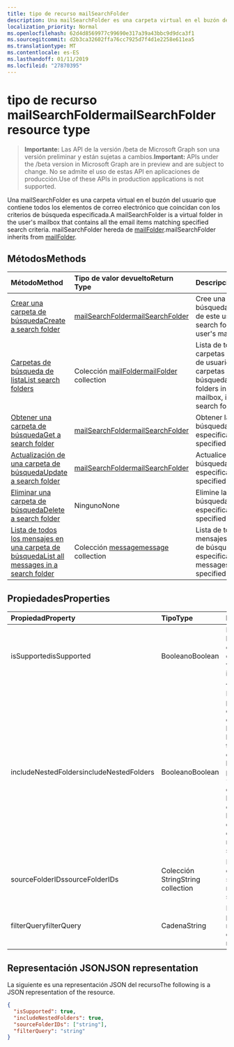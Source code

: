 ```yaml
---
title: tipo de recurso mailSearchFolder
description: Una mailSearchFolder es una carpeta virtual en el buzón del usuario que contiene todos los elementos de correo electrónico que coincidan con los criterios de búsqueda especificada. mailSearchFolder hereda de mailFolder.
localization_priority: Normal
ms.openlocfilehash: 62d4d8569977c99690e317a39a43bbc9d9dca3f1
ms.sourcegitcommit: d2b3ca32602ffa76cc7925d7f4d1e2258e611ea5
ms.translationtype: MT
ms.contentlocale: es-ES
ms.lasthandoff: 01/11/2019
ms.locfileid: "27870395"
---
```

# <a name="mailsearchfolder-resource-type"></a><span data-ttu-id="8c917-104">tipo de recurso mailSearchFolder</span><span class="sxs-lookup"><span data-stu-id="8c917-104">mailSearchFolder resource type</span></span>

> <span data-ttu-id="8c917-105">**Importante:** Las API de la versión /beta de Microsoft Graph son una versión preliminar y están sujetas a cambios.</span><span class="sxs-lookup"><span data-stu-id="8c917-105">**Important:** APIs under the /beta version in Microsoft Graph are in preview and are subject to change.</span></span> <span data-ttu-id="8c917-106">No se admite el uso de estas API en aplicaciones de producción.</span><span class="sxs-lookup"><span data-stu-id="8c917-106">Use of these APIs in production applications is not supported.</span></span>

<span data-ttu-id="8c917-107">Una mailSearchFolder es una carpeta virtual en el buzón del usuario que contiene todos los elementos de correo electrónico que coincidan con los criterios de búsqueda especificada.</span><span class="sxs-lookup"><span data-stu-id="8c917-107">A mailSearchFolder is a virtual folder in the user's mailbox that contains all the email items matching specified search criteria.</span></span> <span data-ttu-id="8c917-108">mailSearchFolder hereda de [mailFolder](mailfolder.md).</span><span class="sxs-lookup"><span data-stu-id="8c917-108">mailSearchFolder inherits from [mailFolder](mailfolder.md).</span></span>

## <a name="methods"></a><span data-ttu-id="8c917-109">Métodos</span><span class="sxs-lookup"><span data-stu-id="8c917-109">Methods</span></span>

| <span data-ttu-id="8c917-110">Método</span><span class="sxs-lookup"><span data-stu-id="8c917-110">Method</span></span> | <span data-ttu-id="8c917-111">Tipo de valor devuelto</span><span class="sxs-lookup"><span data-stu-id="8c917-111">Return Type</span></span>  | <span data-ttu-id="8c917-112">Descripción</span><span class="sxs-lookup"><span data-stu-id="8c917-112">Description</span></span> |
|:---------------|:--------|:----------|
| [<span data-ttu-id="8c917-113">Crear una carpeta de búsqueda</span><span class="sxs-lookup"><span data-stu-id="8c917-113">Create a search folder</span></span>](../api/mailsearchfolder-post.md) | [<span data-ttu-id="8c917-114">mailSearchFolder</span><span class="sxs-lookup"><span data-stu-id="8c917-114">mailSearchFolder</span></span>](mailsearchfolder.md) | <span data-ttu-id="8c917-115">Cree una carpeta de búsqueda en el buzón de este usuario.</span><span class="sxs-lookup"><span data-stu-id="8c917-115">Create a search folder in this user's mailbox.</span></span> |
| [<span data-ttu-id="8c917-116">Carpetas de búsqueda de lista</span><span class="sxs-lookup"><span data-stu-id="8c917-116">List search folders</span></span>](../api/mailfolder-list-childfolders.md) | <span data-ttu-id="8c917-117">Colección [mailFolder](mailfolder.md)</span><span class="sxs-lookup"><span data-stu-id="8c917-117">[mailFolder](mailfolder.md) collection</span></span> | <span data-ttu-id="8c917-118">Lista de todas las carpetas de este buzón de usuario, incluidas las carpetas de búsqueda.</span><span class="sxs-lookup"><span data-stu-id="8c917-118">List all the folders in this user's mailbox, including search folders.</span></span> |
| [<span data-ttu-id="8c917-119">Obtener una carpeta de búsqueda</span><span class="sxs-lookup"><span data-stu-id="8c917-119">Get a search folder</span></span>](../api/mailfolder-get.md) | [<span data-ttu-id="8c917-120">mailSearchFolder</span><span class="sxs-lookup"><span data-stu-id="8c917-120">mailSearchFolder</span></span>](mailsearchfolder.md) | <span data-ttu-id="8c917-121">Obtener la carpeta de búsqueda especificada.</span><span class="sxs-lookup"><span data-stu-id="8c917-121">Get the specified search folder.</span></span> |
| [<span data-ttu-id="8c917-122">Actualización de una carpeta de búsqueda</span><span class="sxs-lookup"><span data-stu-id="8c917-122">Update a search folder</span></span>](../api/mailsearchfolder-update.md) | [<span data-ttu-id="8c917-123">mailSearchFolder</span><span class="sxs-lookup"><span data-stu-id="8c917-123">mailSearchFolder</span></span>](mailsearchfolder.md) | <span data-ttu-id="8c917-124">Actualice la carpeta de búsqueda especificada.</span><span class="sxs-lookup"><span data-stu-id="8c917-124">Update the specified search folder.</span></span> |
| [<span data-ttu-id="8c917-125">Eliminar una carpeta de búsqueda</span><span class="sxs-lookup"><span data-stu-id="8c917-125">Delete a search folder</span></span>](../api/mailfolder-delete.md) | <span data-ttu-id="8c917-126">Ninguno</span><span class="sxs-lookup"><span data-stu-id="8c917-126">None</span></span> | <span data-ttu-id="8c917-127">Elimine la carpeta de búsqueda especificada.</span><span class="sxs-lookup"><span data-stu-id="8c917-127">Delete the specified search folder.</span></span> |
| [<span data-ttu-id="8c917-128">Lista de todos los mensajes en una carpeta de búsqueda</span><span class="sxs-lookup"><span data-stu-id="8c917-128">List all messages in a search folder</span></span>](../api/mailfolder-list-messages.md) | <span data-ttu-id="8c917-129">Colección [message](message.md)</span><span class="sxs-lookup"><span data-stu-id="8c917-129">[message](message.md) collection</span></span> | <span data-ttu-id="8c917-130">Lista de todos los mensajes en la carpeta de búsqueda especificada.</span><span class="sxs-lookup"><span data-stu-id="8c917-130">List all the messages in the specified search folder.</span></span> |

## <a name="properties"></a><span data-ttu-id="8c917-131">Propiedades</span><span class="sxs-lookup"><span data-stu-id="8c917-131">Properties</span></span>

| <span data-ttu-id="8c917-132">Propiedad</span><span class="sxs-lookup"><span data-stu-id="8c917-132">Property</span></span> | <span data-ttu-id="8c917-133">Tipo</span><span class="sxs-lookup"><span data-stu-id="8c917-133">Type</span></span> | <span data-ttu-id="8c917-134">Description</span><span class="sxs-lookup"><span data-stu-id="8c917-134">Description</span></span> |
|:---------------|:--------|:----------|
| <span data-ttu-id="8c917-135">isSupported</span><span class="sxs-lookup"><span data-stu-id="8c917-135">isSupported</span></span> | <span data-ttu-id="8c917-136">Booleano</span><span class="sxs-lookup"><span data-stu-id="8c917-136">Boolean</span></span> | <span data-ttu-id="8c917-137">Indica si una carpeta de búsqueda se puede editar mediante la API de REST.</span><span class="sxs-lookup"><span data-stu-id="8c917-137">Indicates whether a search folder is editable using REST APIs.</span></span> |
| <span data-ttu-id="8c917-138">includeNestedFolders</span><span class="sxs-lookup"><span data-stu-id="8c917-138">includeNestedFolders</span></span> | <span data-ttu-id="8c917-139">Booleano</span><span class="sxs-lookup"><span data-stu-id="8c917-139">Boolean</span></span> | <span data-ttu-id="8c917-140">Indica cómo se debe pasar por la jerarquía de carpetas de buzón de correo.</span><span class="sxs-lookup"><span data-stu-id="8c917-140">Indicates how the mailbox folder hierarchy should be traversed.</span></span> <span data-ttu-id="8c917-141">`true`significa que debe ser una búsqueda en profundidad mientras `false` significa que se debe realizar una búsqueda no exhaustivos en su lugar.</span><span class="sxs-lookup"><span data-stu-id="8c917-141">`true` means that a deep search should be done while `false` means a shallow search should be done instead.</span></span> |
| <span data-ttu-id="8c917-142">sourceFolderIDs</span><span class="sxs-lookup"><span data-stu-id="8c917-142">sourceFolderIDs</span></span> | <span data-ttu-id="8c917-143">Colección String</span><span class="sxs-lookup"><span data-stu-id="8c917-143">String collection</span></span> | <span data-ttu-id="8c917-144">Las carpetas de buzón de correo que deben ser extraídas.</span><span class="sxs-lookup"><span data-stu-id="8c917-144">The mailbox folders that should be mined.</span></span> |
| <span data-ttu-id="8c917-145">filterQuery</span><span class="sxs-lookup"><span data-stu-id="8c917-145">filterQuery</span></span> | <span data-ttu-id="8c917-146">Cadena</span><span class="sxs-lookup"><span data-stu-id="8c917-146">String</span></span> | <span data-ttu-id="8c917-147">La consulta de OData para filtrar los mensajes.</span><span class="sxs-lookup"><span data-stu-id="8c917-147">The OData query to filter the messages.</span></span> |

## <a name="json-representation"></a><span data-ttu-id="8c917-148">Representación JSON</span><span class="sxs-lookup"><span data-stu-id="8c917-148">JSON representation</span></span>

<span data-ttu-id="8c917-149">La siguiente es una representación JSON del recurso</span><span class="sxs-lookup"><span data-stu-id="8c917-149">The following is a JSON representation of the resource.</span></span>

<!-- {
  "blockType": "resource",
  "@odata.type": "microsoft.graph.mailSearchFolder"
}-->

```json
{
  "isSupported": true,
  "includeNestedFolders": true,
  "sourceFolderIDs": ["string"],
  "filterQuery": "string"
}

```

<!-- uuid: 8fcb5dbc-d5aa-4681-8e31-b001d5168d79
2018-01-23 14:57:30 UTC -->
<!-- {
  "type": "#page.annotation",
  "description": "mailSearchFolder resource",
  "keywords": "",
  "section": "documentation",
  "tocPath": ""
}-->
